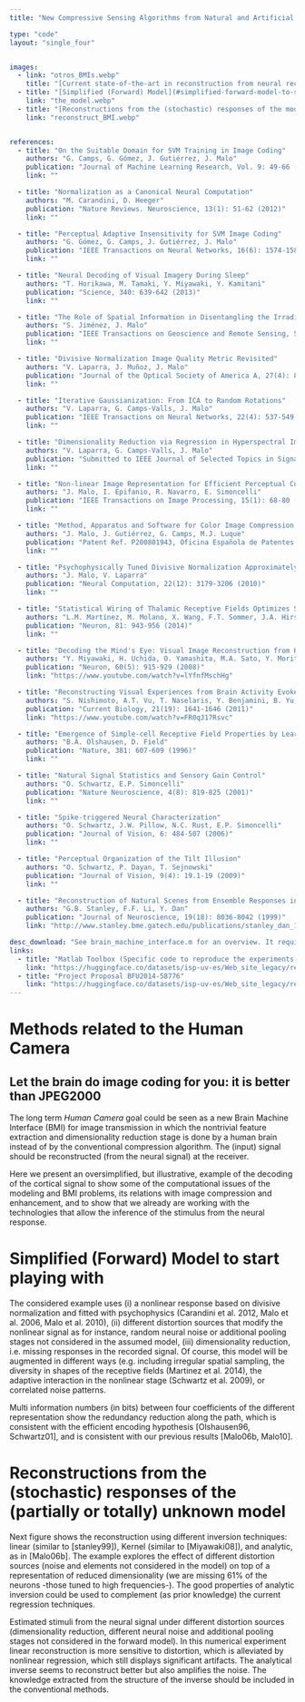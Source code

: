 ```yaml
---
title: "New Compressive Sensing Algorithms from Natural and Artificial Brain Networks. L.M. Martínez and J. Malo."

type: "code"
layout: "single_four"


images:
  - link: "otros_BMIs.webp"
    title: "[Current state-of-the-art in reconstruction from neural recordings](#methods-related-to-the-human-camera)"
  - title: "[Simplified (Forward) Model](#simplified-forward-model-to-start-playing-with)"
    link: "the_model.webp"
  - title: "[Reconstructions from the (stochastic) responses of the model](#reconstructions-from-the-stochastic-responses-of-the-partially-or-totally-unknown-model)"
    link: "reconstruct_BMI.webp"


references:
  - title: "On the Suitable Domain for SVM Training in Image Coding"
    authors: "G. Camps, G. Gómez, J. Gutiérrez, J. Malo"
    publication: "Journal of Machine Learning Research, Vol. 9: 49-66 (2008)"
    link: ""

  - title: "Normalization as a Canonical Neural Computation"
    authors: "M. Carandini, D. Heeger"
    publication: "Nature Reviews. Neuroscience, 13(1): 51-62 (2012)"
    link: ""

  - title: "Perceptual Adaptive Insensitivity for SVM Image Coding"
    authors: "G. Gómez, G. Camps, J. Gutiérrez, J. Malo"
    publication: "IEEE Transactions on Neural Networks, 16(6): 1574-1581 (2005)"
    link: ""

  - title: "Neural Decoding of Visual Imagery During Sleep"
    authors: "T. Horikawa, M. Tamaki, Y. Miyawaki, Y. Kamitani"
    publication: "Science, 340: 639-642 (2013)"
    link: ""

  - title: "The Role of Spatial Information in Disentangling the Irradiance-Reflectance-Transmittance Ambiguity"
    authors: "S. Jiménez, J. Malo"
    publication: "IEEE Transactions on Geoscience and Remote Sensing, 52(8): 4881-4894 (2014)"
    link: ""

  - title: "Divisive Normalization Image Quality Metric Revisited"
    authors: "V. Laparra, J. Muñoz, J. Malo"
    publication: "Journal of the Optical Society of America A, 27(4): 852-864 (2010)"
    link: ""

  - title: "Iterative Gaussianization: From ICA to Random Rotations"
    authors: "V. Laparra, G. Camps-Valls, J. Malo"
    publication: "IEEE Transactions on Neural Networks, 22(4): 537-549 (2011)"
    link: ""

  - title: "Dimensionality Reduction via Regression in Hyperspectral Imagery"
    authors: "V. Laparra, G. Camps-Valls, J. Malo"
    publication: "Submitted to IEEE Journal of Selected Topics in Signal Processing (2014)"
    link: ""

  - title: "Non-linear Image Representation for Efficient Perceptual Coding"
    authors: "J. Malo, I. Epifanio, R. Navarro, E. Simoncelli"
    publication: "IEEE Transactions on Image Processing, 15(1): 68-80 (2006)"
    link: ""

  - title: "Method, Apparatus and Software for Color Image Compression Based on Non-linear Perceptual Representations and Machine Learning"
    authors: "J. Malo, J. Gutiérrez, G. Camps, M.J. Luque"
    publication: "Patent Ref. P200801943, Oficina Española de Patentes y Marcas (2008)"
    link: ""

  - title: "Psychophysically Tuned Divisive Normalization Approximately Factorizes the PDF of Natural Images"
    authors: "J. Malo, V. Laparra"
    publication: "Neural Computation, 22(12): 3179-3206 (2010)"
    link: ""

  - title: "Statistical Wiring of Thalamic Receptive Fields Optimizes Spatial Sampling of the Retinal Image"
    authors: "L.M. Martínez, M. Molano, X. Wang, F.T. Sommer, J.A. Hirsch"
    publication: "Neuron, 81: 943-956 (2014)"
    link: ""

  - title: "Decoding the Mind's Eye: Visual Image Reconstruction from Human Brain Activity Using a Combination of Multiscale Local Image Decoders"
    authors: "Y. Miyawaki, H. Uchida, O. Yamashita, M.A. Sato, Y. Morito, H.C. Tanabe, N. Sadato, Y. Kamitani"
    publication: "Neuron, 60(5): 915-929 (2008)"
    link: "https://www.youtube.com/watch?v=lYfnfMschHg"

  - title: "Reconstructing Visual Experiences from Brain Activity Evoked by Natural Movies"
    authors: "S. Nishimoto, A.T. Vu, T. Naselaris, Y. Benjamini, B. Yu, J.L. Gallant"
    publication: "Current Biology, 21(19): 1641-1646 (2011)"
    link: "https://www.youtube.com/watch?v=FR0qJ17Rsvc"

  - title: "Emergence of Simple-cell Receptive Field Properties by Learning a Sparse Code for Natural Images"
    authors: "B.A. Olshausen, D. Field"
    publication: "Nature, 381: 607-609 (1996)"
    link: ""

  - title: "Natural Signal Statistics and Sensory Gain Control"
    authors: "O. Schwartz, E.P. Simoncelli"
    publication: "Nature Neuroscience, 4(8): 819-825 (2001)"
    link: ""

  - title: "Spike-triggered Neural Characterization"
    authors: "O. Schwartz, J.W. Pillow, N.C. Rust, E.P. Simoncelli"
    publication: "Journal of Vision, 6: 484-507 (2006)"
    link: ""

  - title: "Perceptual Organization of the Tilt Illusion"
    authors: "O. Schwartz, P. Dayan, T. Sejnowski"
    publication: "Journal of Vision, 9(4): 19.1-19 (2009)"
    link: ""

  - title: "Reconstruction of Natural Scenes from Ensemble Responses in the Lateral Geniculate Nucleus"
    authors: "G.B. Stanley, F.F. Li, Y. Dan"
    publication: "Journal of Neuroscience, 19(18): 8036-8042 (1999)"
    link: "http://www.stanley.bme.gatech.edu/publications/stanley_dan_1999.pdf"

desc_download: "See brain_machine_interface.m for an overview. It requires including in the matlab path all the subfolders in the zip file."
links:
  - title: "Matlab Toolbox (Specific code to reproduce the experiments in this illustration)"
    link: "https://huggingface.co/datasets/isp-uv-es/Web_site_legacy/resolve/main/code/soft_visioncolor/bmi.zip"
  - title: "Project Proposal BFU2014-58776"
    link: "https://huggingface.co/datasets/isp-uv-es/Web_site_legacy/resolve/main/code/soft_visioncolor/Project_Martinez_Malo_BFU2014_58776_R.pdf"
---
```


  # Methods related to the Human Camera

  ## Let the brain do image coding for you: it is better than JPEG2000 

  The long term *Human Camera* goal could be seen as a new Brain Machine Interface (BMI) for image transmission in which the nontrivial feature extraction and dimensionality reduction stage is done by a human brain instead of by the conventional compression algorithm. The (input) signal should be reconstructed (from the neural signal) at the receiver.

  Here we present an oversimplified, but illustrative, example of the decoding of the cortical signal to show some of the computational issues of the modeling and BMI problems, its relations with image compression and enhancement, and to show that we already are working with the technologies that allow the inference of the stimulus from the neural response.

  # Simplified (Forward) Model to start playing with

  The considered example uses (i) a nonlinear response based on divisive normalization and fitted with psychophysics (Carandini et al. 2012, Malo et al. 2006, Malo et al. 2010), (ii) different distortion sources that modify the nonlinear signal as for instance, random neural noise or additional pooling stages not considered in the assumed model, (iii) dimensionality reduction, i.e. missing responses in the recorded signal.  Of course, this model will be augmented in different ways (e.g. including irregular spatial sampling, the diversity in shapes of the receptive fields (Martinez et al. 2014), the adaptive interaction in the nonlinear stage (Schwartz et al. 2009), or correlated noise patterns.
  
  Multi information numbers (in bits) between four coefficients of the different representation show the redundancy reduction along the path, which is consistent with the efficient encoding hypothesis [Olshausen96, Schwartz01], and is consistent with our previous results [Malo06b, Malo10].
  
  # Reconstructions from the (stochastic) responses of the (partially or totally) unknown model

  Next figure shows the reconstruction using different inversion techniques: linear (similar to [stanley99]), Kernel (similar to [Miyawaki08]), and analytic, as in [Malo06b]. The example explores the effect of different distortion sources (noise and elements not considered in the model) on top of a representation of reduced dimensionality (we are missing 61% of the neurons -those tuned to high frequencies-). The good properties of analytic inversion could be used to complement (as prior knowledge) the current regression techniques.

  Estimated stimuli from the neural signal under different distortion sources (dimensionality reduction, different neural noise and additional pooling stages not considered in the forward model). In this numerical experiment linear reconstruction is more sensitive to distortion, which is alleviated by nonlinear regression, which still displays significant artifacts. The analytical inverse seems to reconstruct better but also amplifies the noise. The knowledge extracted from the structure of the inverse should be included in the conventional methods.